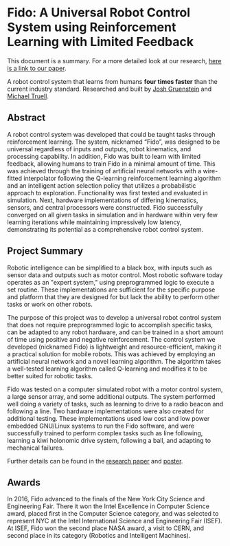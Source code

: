 # Fido: A Universal Robot Control System using Reinforcement Learning with Limited Feedback

This document is a summary. For a more detailed look at our research, [here is a link to our paper](https://github.com/FidoProject/Research/raw/master/Paper/Paper.pdf).

A robot control system that learns from humans **four times faster** than the current industry standard. Researched and built by [Josh Gruenstein](https://github.com/joshuagruenstein "@joshuagruenstein") and [Michael Truell](https://github.com/truell20 "@truell20").

## Abstract

A robot control system was developed that could be taught tasks through reinforcement learning. The system, nicknamed “Fido”, was designed to be universal regardless of inputs and outputs, robot kinematics, and processing capability.   In addition, Fido was built to learn with limited feedback, allowing humans to train Fido in a minimal amount of time. This was achieved through the training of artificial neural networks with a wire-fitted interpolator following the Q-learning reinforcement learning algorithm and an intelligent action selection policy that utilizes a probabilistic approach to exploration.  Functionality was first tested and evaluated in simulation.  Next, hardware implementations of differing kinematics, sensors, and central processors were constructed.  Fido successfully converged on all given tasks in simulation and in hardware within very few learning iterations while maintaining impressively low latency, demonstrating its potential as a comprehensive robot control system.

## Project Summary

Robotic intelligence can be simplified to a black box, with inputs such as sensor data and outputs such as motor control.  Most robotic software today operates as an "expert system," using preprogrammed logic to execute a set routine.  These implementations are sufficient for the specific purpose and platform that they are designed for but lack the ability to perform other tasks or work on other robots.

The purpose of this project was to develop a universal robot control system that does not require preprogrammed logic to accomplish specific tasks, can be adapted to any robot hardware, and can be trained in a short amount of time using positive and negative reinforcement.  The control system we developed (nicknamed Fido) is lightweight and resource-efficient, making it a practical solution for mobile robots.  This was achieved by employing an artificial neural network and a novel learning algorithm.  The algorithm takes a well-tested learning algorithm called Q-learning and modifies it to be better suited for robotic tasks.

Fido was tested on a computer simulated robot with a motor control system, a large sensor array, and some additional outputs.  The system performed well doing a variety of tasks, such as learning to drive to a radio beacon and following a line.  Two hardware implementations were also created for additional testing.  These implementations used low cost and low power embedded GNU/Linux systems to run the Fido software, and were successfully trained to perform complex tasks such as line following, learning a kiwi holonomic drive system, following a ball, and adapting to mechanical failures.

Further details can be found in the [research paper](https://github.com/FidoProject/Research/raw/master/Paper/Paper.pdf) and [poster](https://github.com/FidoProject/Research/raw/master/Paper/Poster.pdf).

## Awards

In 2016, Fido advanced to the finals of the New York City Science and Engineering Fair.  There it won the Intel Excellence in Computer Science award, placed first in the Computer Science category, and was selected to represent NYC at the Intel International Science and Engineering Fair (ISEF). At ISEF, Fido won the second place NASA award, a visit to CERN, and second place in its category (Robotics and Intelligent Machines).
